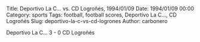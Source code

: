 Title: Deportivo La C… vs. CD Logroñés, 1994/01/09
Date: 1994/01/09 00:00
Category: sports
Tags: football, football scores, Deportivo La C…, CD Logroñés
Slug: deportivo-la-c-vs-cd-logrones
Author: carbonero


Deportivo La C… 3 - 0 CD Logroñés
